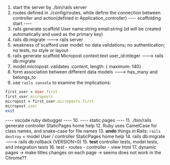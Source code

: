 
1. start the server by ./bin/rails server
2. routes defined in ./config/routes, while define the connection between controller and action(defined in Application_controller)
---- scaffolding start ----
3. rails generate scaffold User name:string email:string (id will be created automatically and used as the primary key)
4. rails db:migrate ---> rails server
5. weakness of scafford user model: no data validations; no authentication; no tests, no style or layout
6. rails generate scaffold Micropost context:text user_id:integer ---> rails db:migrate
7. model.micropost: validates :content, length: { maximum: 140}
8. form association between different data models ---> has_many and belongs_to
9. use `rails console` to examine the implications:
```Ruby
first_user = User.first
first_user.microposts
micropost = first_user.microposts.first
micropost.user
exit
```
---- vscode ruby debugger ----
10. 
---- static pages ----
11. ./bin/rails generate controller StaticPages home help
12. Ruby uses CamelCase for class names, and snake-case for file names
13. **undo** things in Rails: `rails destroy` + model User / controller StaticPages home help
14. rails db:migrate  ---> rails db:rollback (VERSION=0)
15. **test** controller tests, model tests, and integration tests
16. test - routes - controller - view html
17. dynamic pages -> make titles changes on each page -> seems does not work in the Chrome??

